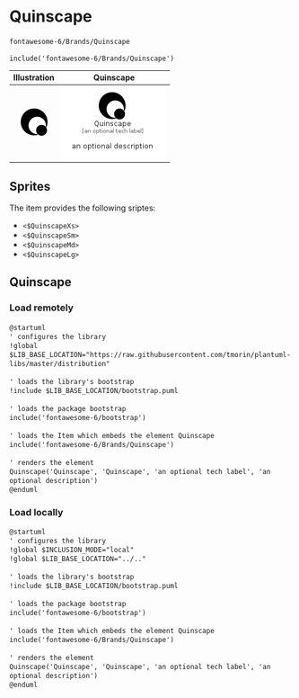 # Quinscape


```text
fontawesome-6/Brands/Quinscape
```

```text
include('fontawesome-6/Brands/Quinscape')
```



| Illustration | Quinscape |
| :---: | :---: |
| ![illustration for Illustration](../../fontawesome-6/Brands/Quinscape.png) | ![illustration for Quinscape](../../fontawesome-6/Brands/Quinscape.Local.png) |



## Sprites
The item provides the following sriptes:

- `<$QuinscapeXs>`
- `<$QuinscapeSm>`
- `<$QuinscapeMd>`
- `<$QuinscapeLg>`





## Quinscape

### Load remotely
```plantuml
@startuml
' configures the library
!global $LIB_BASE_LOCATION="https://raw.githubusercontent.com/tmorin/plantuml-libs/master/distribution"

' loads the library's bootstrap
!include $LIB_BASE_LOCATION/bootstrap.puml

' loads the package bootstrap
include('fontawesome-6/bootstrap')

' loads the Item which embeds the element Quinscape
include('fontawesome-6/Brands/Quinscape')

' renders the element
Quinscape('Quinscape', 'Quinscape', 'an optional tech label', 'an optional description')
@enduml
```

### Load locally
```plantuml
@startuml
' configures the library
!global $INCLUSION_MODE="local"
!global $LIB_BASE_LOCATION="../.."

' loads the library's bootstrap
!include $LIB_BASE_LOCATION/bootstrap.puml

' loads the package bootstrap
include('fontawesome-6/bootstrap')

' loads the Item which embeds the element Quinscape
include('fontawesome-6/Brands/Quinscape')

' renders the element
Quinscape('Quinscape', 'Quinscape', 'an optional tech label', 'an optional description')
@enduml
```

